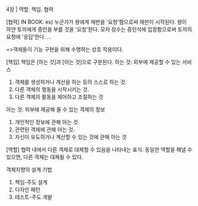 4장 | 역할. 책임. 협력

[협력]
IN BOOK: ex) 
누군가가 왕에게 재판을 '요청'함으로써 재판이 시작된다.
왕이 하얀 토끼에게 증인을 부를 것을 '요청'한다.
모자 장수는 증인석에 입장함으로써 토끼의 요청에 '응답'한다. ...

=>객체들이 기능 구현을 위해 수행하는 상호 작용이다.

[책임]
책임은 [하는 것]과 [아는 것]으로 구분된다.
하는 것: 외부에 제공할 수 있는 서비스
1. 객체를 생성하거나 계산을 하는 등의 스스로 하는 것.
2. 다른 객체의 행동을 시작시키는 것.
3. 다른 객체의 활동을 제어하고 조절하는 것

아는 것: 외부에 제공해 줄 수 있는 객체의 정보
1. 개인적인 정보에 관해 아는 것.
2. 관련된 객체에 관해 아는 것.
3. 자신이 유도하거나 계산할 수 있는 것에 관해 아는 것

[역할]
협력 내에서 다른 객체로 대체할 수 있음을 나타내는 표식.
동일한 역할을 해낼 수 있으면, 다른 객체는 대체될 수 있다.

객체지향의 설계 기법
1. 책임-주도 설계
2. 디자인 패턴
3. 테스트-주도 개발
